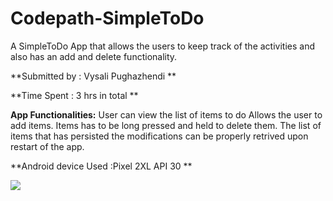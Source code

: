 # Codepath-SimpleToDo
A SimpleToDo App that allows the users to keep track of the activities and also has an add and delete functionality.


**Submitted by : Vysali Pughazhendi **


**Time Spent : 3 hrs in total **

**App Functionalities:**
  User can view the list of items to do 
  Allows the user to add items.
  Items has to be long pressed and held to delete them. 
  The list of items that has persisted the modifications can be properly retrived upon restart of the app.
  
  
**Android device Used :Pixel 2XL API 30 **

![](Record.gif)

